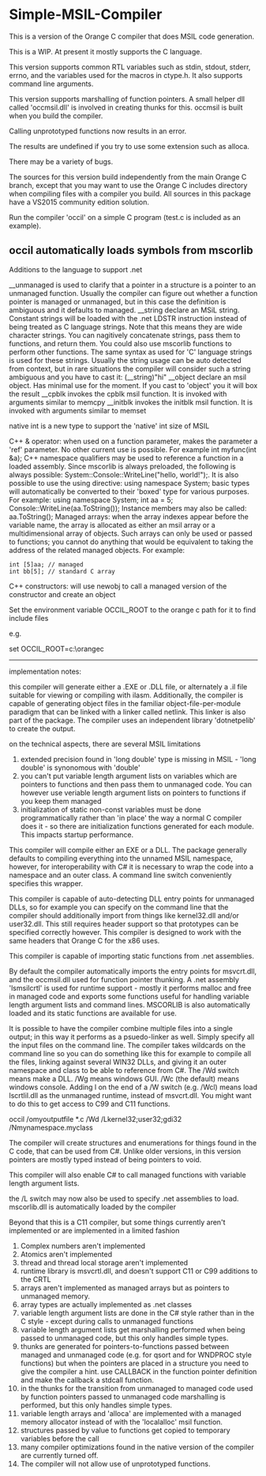 # Simple-MSIL-Compiler

This is a version of the Orange C compiler that does MSIL code generation.

This is a WIP.  At present it mostly supports the C language.  

This version supports common RTL variables such as stdin, stdout, stderr, errno, and the variables used for the macros in
ctype.h.   It also supports command line arguments.
 
This version supports marshalling of function pointers.  A small helper dll called 'occmsil.dll' is involved in creating thunks for this.  occmsil is built when you build the compiler. 

Calling unprototyped functions now results in an error.

The results are undefined if you try to use some extension such as alloca.

There may be a variety of bugs.

The sources for this version build independently from the main Orange C branch, except that you may want to use the Orange C includes directory when compiling files with a compiler you build.   All sources in this package have a VS2015 community edition solution.

Run the compiler 'occil' on a simple C program (test.c is included as an example).

occil automatically loads symbols from mscorlib
------------------------------------
Additions to the language to support .net

__unmanaged is used to clarify that a pointer in a structure is a pointer to an unmanaged function.   Usually the compiler
	can figure out whether a function pointer is managed or unmanaged, but in this case the definition is ambiguous
	and it defaults to managed.
__string declare an MSiL string.  Constant strings will be loaded with the .net LDSTR instruction instead of being treated 	as C language strings.  Note that this means they are wide character strings.  You can nagitively concatenate
	strings, pass them to functions, and return them.  You could also use mscorlib functions to perform other
	functions.  The same syntax as used for 'C' language strings is used for these strings.   Usually the string usage
	can be auto detected from context, but in rare situations the compiler will consider such a string ambiguous and
	you have to cast it:   (__string)"hi"
__object declare an msil object.  Has minimal use for the moment.   If you cast to 'object' you it will box the result
__cpblk invokes the cpblk msil function.   It is invoked with arguments similar to memcpy
__initblk invokes the initblk msil function.   It is invoked with arguments similar to memset

native int is a new type to support the 'native' int size of MSIL

C++ & operator: when used on a function parameter, makes the parameter a 'ref' parameter.  No other current use is
	possible.   For example int myfunc(int &a);
C++ namespace qualifiers may be used to reference a function in a loaded assembly.  Since mscorlib is always preloaded,
	the following is always possible:   System::Console::WriteLine("hello, world!");.   It is also possible to use the
	using directive:  using namespace System;
basic types will automatically be converted to their 'boxed' type for various purposes.   For example:
	using namespace System;
	int aa = 5;
	Console::WriteLine(aa.ToString());
Instance members may also be called:   aa.ToString();
Managed arrays: when the array indexes appear before the variable name, the array is allocated as either an msil array or
	a multidimensional array of objects.   Such arrays can only be used or passed to functions; you cannot do anything
	that would be equivalent to taking the address of the related managed objects.   For example:

	int [5]aa; // managed
	int bb[5]; // standard C array
C++ constructors:   will use newobj to call a managed version of the constructor and create an object


Set the environment variable OCCIL_ROOT to the orange c path for it to find include files

e.g.

set OCCIL_ROOT=c:\orangec

------------------------------------
implementation notes:

this compiler will generate either a .EXE or .DLL file, or alternately a .il file suitable for viewing or compiling with ilasm.   Additionally, the compiler is capable of generating object files in the familiar object-file-per-module paradigm that can be linked with a linker called netlink.   This linker is also part of the package.   The compiler uses an independent library 'dotnetpelib' to create the output.

on the technical aspects, there are several MSIL limitations

1) extended precision found in 'long double' type is missing  in MSIL - 'long double' is synonomous with 'double'
2) you can't put variable length argument lists on variables which are pointers to functions and then pass them to
unmanaged code.   You can however use veriable length argument lists on pointers to functions if you keep them managed
3) initialization of static non-const variables must be done programmatically rather than 'in place' the way a normal C compiler does it - so there are initialization functions generated for each module.   This impacts startup performance.

This compiler will compile either an EXE or a DLL.  The package generally defaults to compiling everything into the unnamed MSIL namespace, however, for interoperability with C# it is necessary to wrap the code into a namespace and an outer class.  A command line switch conveniently specifies this wrapper.   

This compiler is capable of auto-detecting DLL entry points for unmanaged DLLs, so for example you can specify on the command line that the compiler should additionally import from things like kernel32.dll and/or user32.dll.   This still requires header support so that prototypes can be specified correctly however.   This compiler is designed to work with the same headers that Orange C for the x86 uses.  

This compiler is capable of importing static functions from .net assemblies.

By default the compiler automatically imports the entry points for msvcrt.dll, and the occmsil.dll used for function pointer thunking.  A .net assembly 'lsmsilcrtl' is used for runtime support - mostly it performs malloc and free in managed code and exports some functions useful for handling variable length argument lists and command lines.   MSCORLIB
is also automatically loaded and its static functions are available for use.

It is possible to have the compiler combine multiple files into a single output; in this way it performs as a psuedo-linker as well.   Simply specify all the input files on the command line.   The compiler takes wildcards on the command line so you can do something like this for example to compile all the files, linking against several WIN32 DLLs, and giving it an outer namespace and class to be able to reference from C#.   The /Wd switch means make a DLL.  /Wg means windows GUI.   /Wc (the default) means windows console.   Adding l on the end of a /W switch (e.g. /Wcl) means load
lscrtlil.dll as the unmanaged runtime, instead of msvcrt.dll.   You might want to do this to get access to C99 and C11
functions.


occil /omyoutputfile *.c /Wd /Lkernel32;user32;gdi32 /Nmynamespace.myclass

The compiler will create structures and enumerations for things found in the C code, that can be used from C#.   Unlike older versions, in this version pointers are mostly typed instead of being pointers to void.   

This compiler will also enable C# to call managed functions with variable length argument lists.  

the /L switch may now also be used to specify .net assemblies to load.  mscorlib.dll is automatically loaded by the compiler


Beyond that this is a C11 compiler, but some things currently aren't implemented or are implemented in a limited fashion

1) Complex numbers aren't implemented
2) Atomics aren't implemented
3) thread and thread local storage aren't implemented
4) runtime library is msvcrtl.dll, and doesn't support C11 or C99 additions to the CRTL
5) arrays aren't implemented as managed arrays but as pointers to unmanaged memory.
6) array types are actually implemented as .net classes
7) variable length argument lists are done in the C# style rather than in the C style - except during calls to unmanaged functions
8) variable length argument lists get marshalling performed when being passed to unmanaged code, but this only handles simple types.
9) thunks are generated for pointers-to-functions passed between managed and unmanaged code (e.g. for qsort and for WNDPROC style functions) but when the pointers are placed in a structure you need to give the compiler a hint.  use CALLBACK in the function pointer definition and make the callback a stdcall function.
10) in the thunks for the transition from unmanaged to managed code used by function pointers passed to unmanaged code marshalling is performed, but this only handles simple types.
11) variable length arrays and 'alloca' are implemented with a managed memory allocator instead of with the 'localalloc' msil function.
12) structures passed by value to functions get copied to temporary variables before the call
13) many compiler optimizations found in the native version of the compiler are currently turned off.
14) The compiler will not allow use of unprototyped functions.
